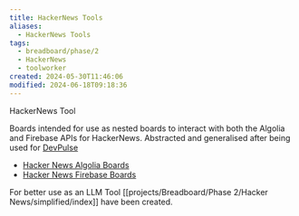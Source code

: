 ```yaml
---
title: HackerNews Tools
aliases:
  - HackerNews Tools
tags:
  - breadboard/phase/2
  - HackerNews
  - toolworker
created: 2024-05-30T11:46:06
modified: 2024-06-18T09:18:36
---
```


HackerNews Tool

Boards intended for use as nested boards to interact with both the Algolia and Firebase APIs for HackerNews. Abstracted and generalised after being used for [DevPulse](projects/Breadboard/Phase%201/DevPulse.md)

- [Hacker News Algolia Boards](projects/Breadboard/Phase%202/Hacker%20News/Hacker%20News%20Algolia%20Boards.md)
- [Hacker News Firebase Boards](projects/Breadboard/Phase%202/Hacker%20News/Hacker%20News%20Firebase%20Boards.md)

For better use as an LLM Tool [[projects/Breadboard/Phase 2/Hacker News/simplified/index]] have been created.
